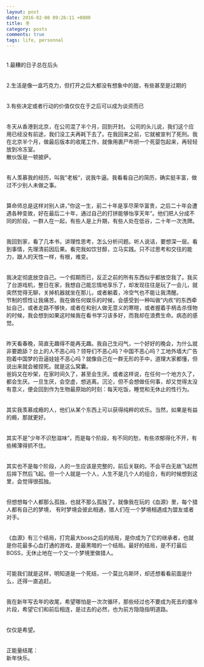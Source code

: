```yaml
---
layout: post
date: 2016-02-08 09:26:11 +0800
title: 冬
category: posts
comments: true
tags: life, personnal
---   
```


<br>
<div><div>1.最糟的日子总在后头<br><br><br>2.生活是像一盒巧克力，但打开之后大都没有想象中的甜，有些甚至是过期的<br><br><br>3.有些决定或者行动的价值仅仅在于之后可以成为谈资而已<br><br><br>冬天从香港到北京，在公司混了半个月，回到开封。 公司的头儿说，我们这个应用已经没有前途，我们没工夫再耗下去了。在我回来之前，它就被宣判了死刑。我在北京半个月，做最后版本的收尾工作，就像用裹尸布把一个死婴包起来，再轻轻放到冷冻室。<br>散伙饭是一顿披萨。<br><br><br>有人羡慕我的经历，叫我”老板“，说我牛逼。我看看自己的简历，确实挺丰富，做过不少别人未做之事。<br><br><br>算命师总是这样对别人讲，”你这一生，前二十年是享尽荣华富贵，之后二十年会遭遇各种变故，好在最后二十年，通过自己的打拼能够怡享天年“。他们把人分成不同的阶段，一群人在一起，有些人是上升期，有些人处在低谷，二十年一次洗牌。<br><br><br>我回到家，看了几本书，讲理性思考，怎么分析问题。听人说话，要想深一层。看到事情，先理清前因后果。看完我如饮甘醇，立马实践。只不过思考和交往的能力，跟人的天性一样，有根，难变。<br><br><br>我决定彻底放空自己。一个假期而已，反正之前的所有东西似乎都放空我了。我买了台游戏机，整日在家，我想自己能忘情地享乐了，却发现往往是玩了一会儿，就突然觉得无聊，关掉机器就坐在那儿，或者躺着，冷空气也不能让我清醒。<br>节制的惯性让我痛苦。我在做任何娱乐的时候，会感受到一种叫做”内疚“的东西牵扯自己，或者走路不够快，或者在和别人做无意义的寒暄，或者握着手柄击杀怪物的时候，我会想到如果这时候我在看书学习该多好，而我却在浪费生命。病态的感觉。<br><br><br>昨天看春晚，简直无趣得不能再无趣。我自己生闷气，一个好好的晚会，为什么就非要跪舔？台上的人不恶心吗？领导们不恶心吗？中国不恶心吗？工地外墙大广告抱着中国梦的丑逼娃娃不恶心吗？就像自己在一群无形的手中，道理大家都懂，但说出来就会被捏死。就是这么窝囊。<br>爸妈又在吵架，在家时间久了，甚至会生厌。或者这样说，在任何一个地方久了，都会生厌。一旦生厌，会空虚，想逃离。沉沦，但不会想做任何事，却又觉得太没有意义，便会回到作为生物最原始的时刻：每天吃饭，睡觉和无休止的性行为。<br><br><br>其实我羡慕成瘾的人，他们从某个东西上可以获得纯粹的欢乐。当然，如果是有益的瘾，那就更好。<br><br><br>其实不是”少年不识愁滋味“，而是每个阶段，有不同的愁，有些浓郁得化不开，有些稀薄得抓不住。<br><br><br>其实也不是每个阶段，人的一生应该是完整的，前后关联的。不会平白无故飞起然后摔下然后飞起。但一个人就是一个人，人生不是几个人的组合，有的时候想到这里，会觉得很孤独。<br><br><br>但想想每个人都那么孤独，也就不那么孤独了。就像我在玩的《血源》里，每个猎人都有自己的梦境， 有时梦境会彼此相通，猎人们在一个梦境相遇成为盟友或者对手。<br><br><br>《血源》有三个结局，打完最大boss之后的结局，是你成为了它的继承者，也就是你花最多心血打通的游戏，是最黑暗的一个结局。最好的结局，是不打最后BOSS，无休止地在一个又一个梦境里做猎人。<br><br><br>可能我们就是这样，明知道是一个死结，一个莫比乌斯环，却还想看看前面是什么，还得一直追赶。<br><br><br>我在新年写去年的收尾，希望哪怕是一次次循环，那些经过也不要成为死去的僵冷片段，希望它们和前后相连，是过去的必然，也为前方隐隐指明道路。<br><br><br>仅仅是希望。<br><br><br>正能量结尾：<br>新年快乐。<br><br></div><div><br></div></div>
